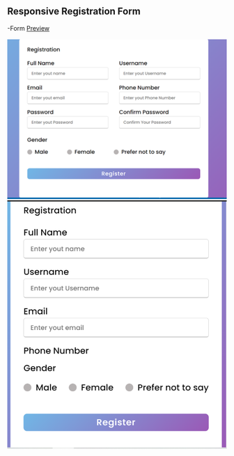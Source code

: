 ## Responsive Registration Form

-Form [Preview](https://inquisitive-cascaron-b0c636.netlify.app)
<br><br>
<img src="Form.PNG">
<br>
<img src="Form2.PNG">